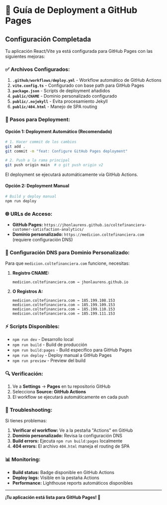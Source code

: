 # 🚀 Guía de Deployment a GitHub Pages

## Configuración Completada

Tu aplicación React/Vite ya está configurada para GitHub Pages con las siguientes mejoras:

### ✅ **Archivos Configurados:**

1. **`.github/workflows/deploy.yml`** - Workflow automático de GitHub Actions
2. **`vite.config.ts`** - Configurado con base path para GitHub Pages
3. **`package.json`** - Scripts de deployment añadidos
4. **`public/CNAME`** - Dominio personalizado configurado
5. **`public/.nojekyll`** - Evita procesamiento Jekyll
6. **`public/404.html`** - Manejo de SPA routing

### 🔧 **Pasos para Deployment:**

#### **Opción 1: Deployment Automático (Recomendado)**
```bash
# 1. Hacer commit de los cambios
git add .
git commit -m "feat: Configure GitHub Pages deployment"

# 2. Push a la rama principal
git push origin main  # o git push origin v2
```

El deployment se ejecutará automáticamente via GitHub Actions.

#### **Opción 2: Deployment Manual**
```bash
# Build y deploy manual
npm run deploy
```

### 🌐 **URLs de Acceso:**

- **GitHub Pages:** `https://jhonlaurens.github.io/coltefinanciera-customer-satisfaction-analytics/`
- **Dominio personalizado:** `https://medicion.coltefinanciera.com` (requiere configuración DNS)

### 🔧 **Configuración DNS para Dominio Personalizado:**

Para que `medicion.coltefinanciera.com` funcione, necesitas:

1. **Registro CNAME:**
   ```
   medicion.coltefinanciera.com → jhonlaurens.github.io
   ```

2. **O Registros A:**
   ```
   medicion.coltefinanciera.com → 185.199.108.153
   medicion.coltefinanciera.com → 185.199.109.153
   medicion.coltefinanciera.com → 185.199.110.153
   medicion.coltefinanciera.com → 185.199.111.153
   ```

### ⚡ **Scripts Disponibles:**

- `npm run dev` - Desarrollo local
- `npm run build` - Build de producción
- `npm run build:pages` - Build específico para GitHub Pages
- `npm run deploy` - Deploy manual a GitHub Pages
- `npm run preview` - Preview del build

### 🔍 **Verificación:**

1. Ve a **Settings** → **Pages** en tu repositorio GitHub
2. Selecciona **Source: GitHub Actions**
3. El workflow se ejecutará automáticamente en cada push

### 🚨 **Troubleshooting:**

Si tienes problemas:

1. **Verificar el workflow:** Ve a la pestaña "Actions" en GitHub
2. **Dominio personalizado:** Revisa la configuración DNS
3. **Build errors:** Ejecuta `npm run build:pages` localmente
4. **404 errors:** El archivo `404.html` maneja el routing de SPA

### 📊 **Monitoring:**

- **Build status:** Badge disponible en GitHub Actions
- **Deploy logs:** Visible en la pestaña Actions
- **Performance:** Lighthouse reports automáticos disponibles

---

**¡Tu aplicación está lista para GitHub Pages! 🎉**
